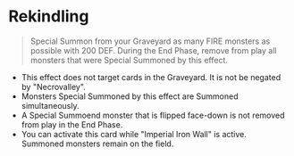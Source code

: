 # Rekindling

> Special Summon from your Graveyard as many FIRE monsters as possible with 200 DEF. During the End Phase, remove from play all monsters that were Special Summoned by this effect.

*   This effect does not target cards in the Graveyard. It is not be negated by "Necrovalley".
*   Monsters Special Summoned by this effect are Summoned simultaneously.
*   A Special Summoend monster that is flipped face-down is not removed from play in the End Phase.
*   You can activate this card while "Imperial Iron Wall" is active. Summoned monsters remain on the field.
